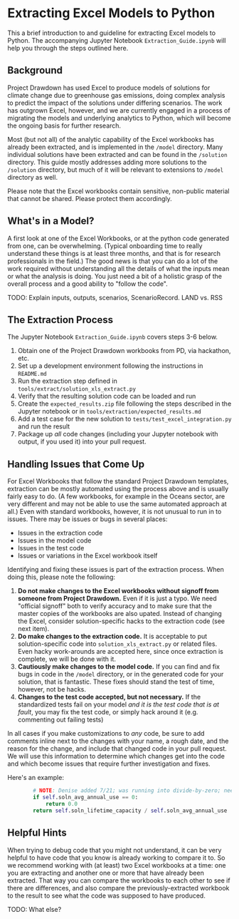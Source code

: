 # Extracting Excel Models to Python

This a brief introduction to and guideline for extracting Excel models to Python.  The accompanying Jupyter Notebook `Extraction_Guide.ipynb`
will help you through the steps outlined here.

## Background

Project Drawdown has used Excel to produce models of solutions for climate change due to greenhouse gas emissions, doing complex analysis to predict the impact of the solutions under differing scenarios.  The work has outgrown Excel, however, and we are currently engaged in a process of migrating the models and underlying analytics to Python, which will become the ongoing basis for further research.

Most (but not all) of the analytic capability of the Excel workbooks has already been extracted, and is implemented in the `/model` directory.  Many individual solutions have been extracted and can be found in the `/solution` directory.  This guide mostly addresses adding more solutions to the `/solution` directory, but much of it will be relevant to extensions to `/model` directory as well.

Please note that the Excel workbooks contain sensitive, non-public material that cannot be shared.  Please protect them accordingly.

## What's in a Model?

A first look at one of the Excel Workbooks, or at the python code generated from one, can be overwhelming.  (Typical onboarding time to really
understand these things is at least three months, and that is for research professionals in the field.)  The good news is that you can do a lot 
of the work required without understanding all the details of what the inputs mean or what the analysis is doing.  You just need a bit of a holistic 
grasp of the overall process and a good ability to "follow the code".

TODO: Explain inputs, outputs, scenarios, ScenarioRecord.   LAND vs. RSS

## The Extraction Process

The Jupyter Notebook `Extraction_Guide.ipynb` covers steps 3-6 below.

  1. Obtain one of the Project Drawdown workbooks from PD, via hackathon, etc.
  2. Set up a development environment following the instructions in `README.md`
  3. Run the extraction step defined in `tools/extract/solution_xls_extract.py`
  4. Verify that the resulting solution code can be loaded and run
  5. Create the `expected_results.zip` file following the steps described in the Jupyter notebook or in `tools/extraction/expected_results.md`
  6. Add a test case for the new solution to `tests/test_excel_integration.py` and run the result
  7. Package up _all_ code changes (including your Jupyter notebook with output, if you used it) into your pull request.

## Handling Issues that Come Up

For Excel Workbooks that follow the standard Project Drawdown templates, extraction can be mostly automated using the process above and is usually fairly easy to do.  (A few workbooks, for example in the Oceans sector, are very different and may not be able to use the same automated approach at all.)  Even with standard workbooks, however, it is not unusual to run in to issues.  There may be issues or bugs in several places:
 * Issues in the extraction code
 * Issues in the model code
 * Issues in the test code
 * Issues or variations in the Excel workbook itself

Identifying and fixing these issues is part of the extraction process.  When doing this, please note the following:
 1. **Do not make changes to the Excel workbooks without signoff from someone from Project Drawdown.**  Even if it is just a typo.
 We need "official signoff" both to verify accuracy and to make sure that the master copies of the workbooks are also upated.
 Instead of changing the Excel, consider solution-specific hacks to the extraction code (see next item).
 2. **Do make changes to the extraction code.**  It is acceptable to put solution-specific code into `solution_xls_extract.py` or related files.
 Even hacky work-arounds are accepted here, since once extraction is complete, we will be done with it.
 3. **Cautiously make changes to the model code.**  If you can find and fix bugs in code in the `/model` directory, or in the generated code
 for your solution, that is fantastic.  These fixes should stand the test of time, however, not be hacks.
 4. **Changes to the test code accepted, but not necessary.** If the standardized tests fail on your model _and it is the test code that is at fault_,
 you may fix the test code, or simply hack around it (e.g. commenting out failing tests) 

In all cases if you make customizations to *any* code, be sure to add comments inline next to the changes with your name, a rough date, and the
reason for the change, and include that changed code in your pull request.
We will use this information to determine which changes get into the code and which become issues that require further 
investigation and fixes.

Here's an example:
```python
        # NOTE: Denise added 7/21; was running into divide-by-zero; need to check if this is appropriate
        if self.soln_avg_annual_use == 0:
            return 0.0
        return self.soln_lifetime_capacity / self.soln_avg_annual_use
```

## Helpful Hints

When trying to debug code that you might not understand, it can be very helpful to have code that you know is already working to compare it to.  So we recommend working with (at least) two Excel workbooks at a time: one you are extracting and another one or more that have already been extracted.  That way you can compare the workbooks to each other to see if there are differences, and also compare the previously-extracted workbook to the result to see what the code was supposed to have produced.

TODO: What else?